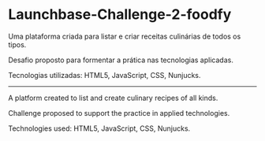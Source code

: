 # Launchbase-Challenge-2-foodfy


Uma plataforma criada para listar e criar receitas culinárias de todos os tipos.

Desafio proposto para formentar a prática nas tecnologias aplicadas.

Tecnologias utilizadas: HTML5, JavaScript, CSS, Nunjucks.

_____


A platform created to list and create culinary recipes of all kinds.

Challenge proposed to support the practice in applied technologies.

Technologies used: HTML5, JavaScript, CSS, Nunjucks.
